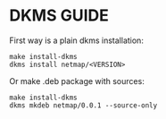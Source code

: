 DKMS GUIDE
==========

First way is a plain dkms installation:
```
make install-dkms
dkms install netmap/<VERSION>
```

Or make .deb package with sources:
```
make install-dkms
dkms mkdeb netmap/0.0.1 --source-only
```
